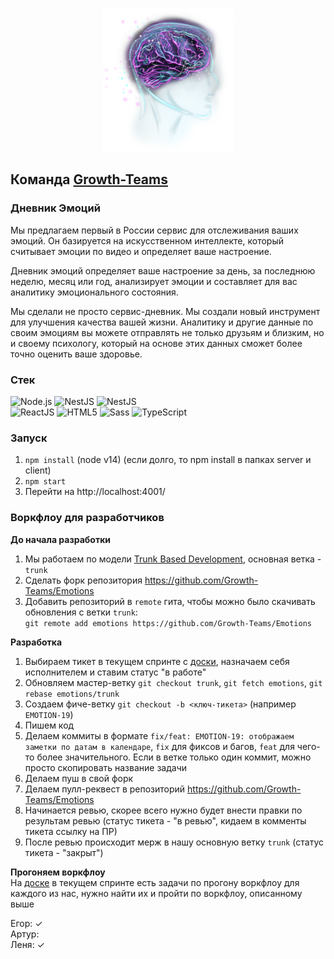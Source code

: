 <p align="center">
  <img src="client/public/brain.png" alt="human-brain-capabilities" height="230" />
</p>

## Команда [Growth-Teams](http://growth-teams.ru)

### Дневник Эмоций

Мы предлагаем первый в России сервис для отслеживания ваших эмоций. Он базируется на искусственном интеллекте, который считывает эмоции по видео и определяет ваше настроение.

Дневник эмоций определяет ваше настроение за день, за последнюю неделю, месяц или год, анализирует эмоции и составляет для вас аналитику эмоционального состояния.

Мы сделали не просто сервис-дневник. Мы создали новый инструмент для улучшения качества вашей жизни. Аналитику и другие данные по своим эмоциям вы можете отправлять не только друзьям и близким, но и своему психологу, который на основе этих данных сможет более точно оценить ваше здоровье.

### Стек

<div>
  <div>
    <img alt="Node.js" src="https://img.shields.io/badge/-Node.JS-43853d?style=for-the-badge&logo=Node.js&logoColor=white" />
    <img alt="NestJS" src="https://img.shields.io/badge/-Nest-ed2945?style=for-the-badge&logo=NestJS&logoColor=white" />
    <img alt="NestJS" src="https://img.shields.io/badge/-Postgres-336791?style=for-the-badge&logo=postgresql&logoColor=white" />
  </div>
  <div>
    <img alt="ReactJS" src="https://img.shields.io/badge/-React-353535?style=for-the-badge&logo=react&logoColor=white" />
    <img alt="HTML5" src="https://img.shields.io/badge/-HTML5-E34F26?style=for-the-badge&logo=html5&logoColor=white" />
    <img alt="Sass" src="https://img.shields.io/badge/-Sass-CC6699?style=for-the-badge&logo=sass&logoColor=white" />
    <img alt="TypeScript" src="https://img.shields.io/badge/-TypeScript-235a96?style=for-the-badge&logo=typescript&logoColor=white" />
  </div>
</div>

### Запуск

1. `npm install` (node v14) (если долго, то npm install в папках server и client)
2. `npm start`
3. Перейти на http://localhost:4001/

### Воркфлоу для разработчиков

**До начала разработки**
1. Мы работаем по модели [Trunk Based Development](https://trunkbaseddevelopment.com), основная ветка - `trunk`
2. Сделать форк репозитория https://github.com/Growth-Teams/Emotions
3. Добавить репозиторий в `remote` гита, чтобы можно было скачивать обновления с ветки `trunk`:  
   `git remote add emotions https://github.com/Growth-Teams/Emotions`

**Разработка**
1. Выбираем тикет в текущем спринте с [доски](https://tracker.yandex.ru/agile/board/8), назначаем себя исполнителем и ставим статус "в работе"
2. Обновляем мастер-ветку `git checkout trunk`, `git fetch emotions`, `git rebase emotions/trunk`
3. Создаем фиче-ветку `git checkout -b <ключ-тикета>` (например `EMOTION-19`)
4. Пишем код
5. Делаем коммиты в формате `fix/feat: EMOTION-19: отображаем заметки по датам в календаре`, `fix` для фиксов и багов, `feat` для чего-то более значительного. Если в ветке только один коммит, можно просто скопировать название задачи
6. Делаем пуш в свой форк
7. Делаем пулл-реквест в репозиторий https://github.com/Growth-Teams/Emotions
8. Начинается ревью, скорее всего нужно будет внести правки по результам ревью (статус тикета - "в ревью", кидаем в комменты тикета ссылку на ПР)
9. После ревью происходит мерж в нашу основную ветку `trunk` (статус тикета - "закрыт")

**Прогоняем воркфлоу**  
На [доске](https://tracker.yandex.ru/agile/board/8) в текущем спринте есть задачи по прогону воркфлоу для каждого из нас, нужно найти их и пройти по воркфлоу, описанному выше

Егор: ✓  
Артур:  
Леня: ✓

